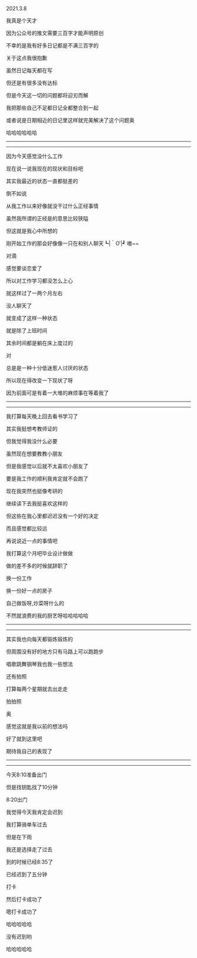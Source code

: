2021.3.8

我真是个天才

因为公众号的推文需要三百字才能声明原创

不幸的是我有好多日记都是不满三百字的

关于这点我很抱歉

虽然日记每天都在写

但还是有很多没有达标

但是今天这一切的问题都将迎刃而解

我把那些自己不足都日记全都整合到一起

或者说是日期相近的日记里这样就完美解决了这个问题奥

哈哈哈哈哈哈

-----

----------

因为今天感觉没什么工作

现在说一说我现在的现状和目标吧

其实我最近的状态一直都挺差的

倒不如说

从我工作以来好像就没干过什么正经事情

虽然我所谓的正经是的意思比较狭隘

但这就是我心中所想的

刚开始工作的那会好像像一只在和别人聊天┗|｀O′|┛ 嗷~~

对滴

感觉要谈恋爱了

所以对工作学习都没怎么上心

就这样过了一两个月左右

没人聊天了

就变成了这样一种状态

就是除了上班时间

其余时间都是躺在床上度过的

对

总是是一种十分低迷惹人讨厌的状态

所以现在得改变一下现状了呀

因为前面可是有着一大堆的麻烦事在等着我了

---------

----------

我打算每天晚上回去看书学习了

其实我挺想考教师证的

但我觉得我没什么必要

虽然现在想要教教小朋友

但是我感觉以后就不太喜欢小朋友了

要是我工作的顺利我肯定就不会跑了

现在我突然也挺像考研的

继续读下去我挺喜欢这样的

但这些在我心里都迟迟没有一个好的决定

而且感觉都比较远

再说说近一点的事情吧

我打算这个月吧毕业设计做做

做的差不多的时候就辞职了

换一份工作

换一份好一点的房子

自己做饭呀,炒菜呀什么的

不然就浪费的我的厨艺呀哈哈哈哈哈

----

---------

其实我也向每天都锻炼锻炼的

但周围没有好的地方只有马路上可以跑跑步

唱歌跳舞钢琴我也我一些想法

还有拍照

打算每两个星期就去出走走

拍拍照

奥

感觉这就是我以前的想法吗

好了就到这里吧

期待我自己的表现了

------------

---------

今天8:10准备出门

但是找钥匙找了10分钟

8:20出门

我觉得今天我肯定会迟到

我打算骑单车过去

但是在下雨

我还是选择走了过去

到的时候已经8:35了

已经迟到了五分钟

打卡

然后打卡成功了

嗯打卡成功了

哈哈哈哈哈

没有迟到哟

哈哈哈哈哈